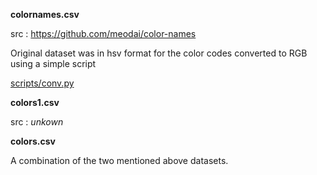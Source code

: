 **colornames.csv**

src : https://github.com/meodai/color-names

Original dataset was in hsv format for the color codes converted to RGB using a simple script

[scripts/conv.py](Script)

**colors1.csv**

src : *unkown*

**colors.csv**

A combination of the two mentioned above datasets.
